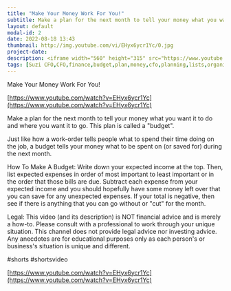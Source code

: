```yaml
---
title: "Make Your Money Work For You!"
subtitle: Make a plan for the next month to tell your money what you want it to do and where you want it to go. This plan is called a "budget". 
layout: default
modal-id: 2
date: 2022-08-18 13:43
thumbnail: http://img.youtube.com/vi/EHyx6ycr1Yc/0.jpg
project-date: 
description: <iframe width="560" height="315" src="https://www.youtube.com/embed/EHyx6ycr1Yc" frameborder="0" allowfullscreen></iframe> 
tags: [Suzi CFO,CFO,finance,budget,plan,money,cfo,planning,lists,organization,automation,software,accounting,remote,remote work,work from home,wealth,debt,non-profit,nonprofit,shorts] 
---
```


Make Your Money Work For You!

[https://www.youtube.com/watch?v=EHyx6ycr1Yc](https://www.youtube.com/watch?v=EHyx6ycr1Yc)

Make a plan for the next month to tell your money what you want it to do and where you want it to go. This plan is called a "budget". 

Just like how a work-order tells people what to spend their time doing on the job, a budget tells your money what to be spent on (or saved for) during the next month. 

How To Make A Budget:
Write down your expected income at the top. Then, list expected expenses in order of most important to least important or in the order that those bills are due. Subtract each expense from your expected income and you should hopefully have some money left over that you can save for any unexpected expenses. If your total is negative, then see if there is anything that you can go without or "cut" for the month. 

Legal: 
This video (and its description) is NOT financial advice and is merely a how-to. Please consult with a professional to work through your unique situation. 
This channel does not provide legal advice nor investing advice. Any anecdotes are for educational purposes only as each person's or business's situation is unique and different.

#shorts #shortsvideo 

[https://www.youtube.com/watch?v=EHyx6ycr1Yc](https://www.youtube.com/watch?v=EHyx6ycr1Yc)

<!-- 
img: http://img.youtube.com/vi/EHyx6ycr1Yc/0.jpg
alt: https://i4.ytimg.com/vi/qrLA2iMlEHyx6ycr1YcOCk/hqdefault.jpg
 -->

